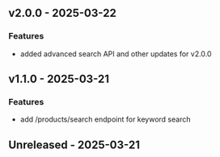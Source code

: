 
## v2.0.0 - 2025-03-22
### Features

- added advanced search API and other updates for v2.0.0
  
  
## v1.1.0 - 2025-03-21
### Features

- add /products/search endpoint for keyword search
  
  
## Unreleased - 2025-03-21
